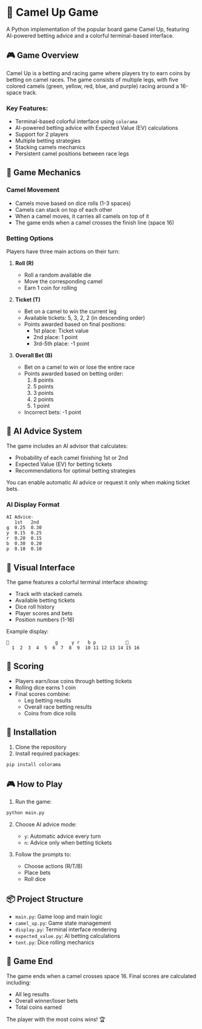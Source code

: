 # 🐪 Camel Up Game

A Python implementation of the popular board game Camel Up, featuring AI-powered betting advice and a colorful terminal-based interface.

## 🎮 Game Overview

Camel Up is a betting and racing game where players try to earn coins by betting on camel races. The game consists of multiple legs, with five colored camels (green, yellow, red, blue, and purple) racing around a 16-space track.

### Key Features:
- Terminal-based colorful interface using `colorama`
- AI-powered betting advice with Expected Value (EV) calculations
- Support for 2 players
- Multiple betting strategies
- Stacking camels mechanics
- Persistent camel positions between race legs

## 🎲 Game Mechanics

### Camel Movement
- Camels move based on dice rolls (1-3 spaces)
- Camels can stack on top of each other
- When a camel moves, it carries all camels on top of it
- The game ends when a camel crosses the finish line (space 16)

### Betting Options

Players have three main actions on their turn:

1. **Roll (R)**
   - Roll a random available die
   - Move the corresponding camel
   - Earn 1 coin for rolling

2. **Ticket (T)**
   - Bet on a camel to win the current leg
   - Available tickets: 5, 3, 2, 2 (in descending order)
   - Points awarded based on final positions:
     - 1st place: Ticket value
     - 2nd place: 1 point
     - 3rd-5th place: -1 point

3. **Overall Bet (B)**
   - Bet on a camel to win or lose the entire race
   - Points awarded based on betting order:
     1. 8 points
     2. 5 points
     3. 3 points
     4. 2 points
     5. 1 point
   - Incorrect bets: -1 point

## 🤖 AI Advice System

The game includes an AI advisor that calculates:
- Probability of each camel finishing 1st or 2nd
- Expected Value (EV) for betting tickets
- Recommendations for optimal betting strategies

You can enable automatic AI advice or request it only when making ticket bets.

### AI Display Format
```
AI Advice-
   1st   2nd
g  0.25  0.30
y  0.15  0.25
r  0.20  0.15
b  0.30  0.20
p  0.10  0.10
```

## 🎨 Visual Interface

The game features a colorful terminal interface showing:
- Track with stacked camels
- Available betting tickets
- Dice roll history
- Player scores and bets
- Position numbers (1-16)

Example display:
```
🌴                 g     y r   b p           🏁
  1  2  3  4  5  6  7  8  9  10 11 12 13 14 15 16
```

## 🎯 Scoring

- Players earn/lose coins through betting tickets
- Rolling dice earns 1 coin
- Final scores combine:
  - Leg betting results
  - Overall race betting results
  - Coins from dice rolls

## 🚀 Installation

1. Clone the repository
2. Install required packages:
```bash
pip install colorama
```

## 🎮 How to Play

1. Run the game:
```bash
python main.py
```

2. Choose AI advice mode:
   - `y`: Automatic advice every turn
   - `n`: Advice only when betting tickets

3. Follow the prompts to:
   - Choose actions (R/T/B)
   - Place bets
   - Roll dice

## 📦 Project Structure

- `main.py`: Game loop and main logic
- `camel_up.py`: Game state management
- `display.py`: Terminal interface rendering
- `expected_value.py`: AI betting calculations
- `tent.py`: Dice rolling mechanics

## 🎪 Game End

The game ends when a camel crosses space 16. Final scores are calculated including:
- All leg results
- Overall winner/loser bets
- Total coins earned

The player with the most coins wins! 🏆
